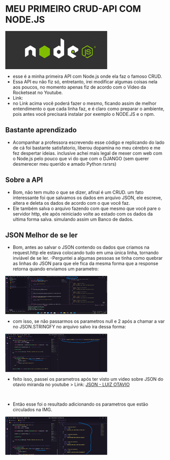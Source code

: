 # MEU PRIMEIRO CRUD-API COM NODE.JS

<img align="center" alt="NODE.JS" height="120" width="320" src="img/nodejs.jpg">
<br>

- esse é a minha primeira API com Node.js onde ela faz o famoso CRUD.
- Essa API eu não fiz só, entretanto, irei modificar algumas coisas nela aos poucos, no momento apenas fiz de acordo com o Video da Rocketseat no Youtube.
- Link: <a href="https://www.youtube.com/watch?v=fm4_EuCsQwg&list=LL&index=2&t=2948s"></a>
- no Link acima você poderá fazer o mesmo, ficando assim de melhor entendimento o que cada linha faz, e é claro como preparar o ambiente, pois antes você precisará instalar por exemplo o NODE.JS e o npm.

## Bastante aprendizado

- Acompanhar a professora escrevendo esse código e replicando do lado de cá foi bastante satisfatorio, liberou dopamina no meu cérebro e me fez despertar ideias. inclusive achei mais legal de mexer com web com o Node.js pelo pouco que vi do que com o DJANGO (sem querer desmerecer meu querido e amado Python rsrsrs)

## Sobre a API

- Bom, não tem muito o que se dizer, afinal é um CRUD. um fato interessante foi que salvamos os dados em arquivo JSON, ele escreve, altera e deleta os dados de acordo com o que você faz.
- Ele também salva o arquivo fazendo com que mesmo que você pare o servidor http, ele após reiniciado volte ao estado com os dados da ultima forma salva. simulando assim um Banco de dados.

## JSON Melhor de se ler

- Bom, antes ao salvar o JSON contendo os dados que criamos na request.http ele estava colocando tudo em uma única linha, tornando inviável de se ler.
-Perguntei a algumas pessoas se tinha como quebrar as linhas do JSON para que ele fica da mesma forma que a response retorna quando enviamos um parametro:

<img align="center" alt="Response-retornado" height="120" width="320" src="img/response.png">
<br>

- com isso, se não passarmos os parametros null e 2 após a chamar a var no JSON.STRINGFY no arquivo salvo ira dessa forma:

<img align="center" alt="SemQuebraDeLinha" height="120" width="320" src="img/semparametros.png">
<br>

- feito isso, passei os parametros após ter visto um video sobre JSON do otavio miranda no youtube > Link: <a href="https://www.youtube.com/watch?v=XmCrArtfjaQ&t=15s">JSON - LUIZ OTAVIO</a>
<br>

- Então esse foi o resultado adicionando os parametros que estão circulados na IMG.

<img align="center" alt="ComQuebraDeLinha" height="120" width="320" src="img/comparametros.png">
<br>